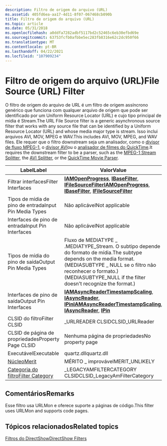 ```yaml
---
description: Filtro de origem do arquivo (URL)
ms.assetid: 405fd6ea-aa17-4d11-8f07-067468cb090b
title: Filtro de origem do arquivo (URL)
ms.topic: article
ms.date: 05/31/2018
ms.openlocfilehash: a0ddfa7282adbf5117bd2c52465c6eb30efbd69e
ms.sourcegitcommit: 63753fcfb0afbbe5ec283fb8316e62c2dc950f66
ms.translationtype: MT
ms.contentlocale: pt-BR
ms.lasthandoff: 04/22/2021
ms.locfileid: "107909234"
---
```

# <a name="file-source-url-filter"></a><span data-ttu-id="9d72a-103">Filtro de origem do arquivo (URL)</span><span class="sxs-lookup"><span data-stu-id="9d72a-103">File Source (URL) Filter</span></span>

<span data-ttu-id="9d72a-104">O filtro de origem do arquivo de URL é um filtro de origem assíncrono genérico que funciona com qualquer arquivo de origem que pode ser identificado por um Uniform Resource Locator (URL) e cujo tipo principal de mídia é Stream.</span><span class="sxs-lookup"><span data-stu-id="9d72a-104">The URL File Source filter is a generic asynchronous source filter that works with any source file that can be identified by a Uniform Resource Locator (URL) and whose media major type is stream.</span></span> <span data-ttu-id="9d72a-105">Isso inclui arquivos AVI, MOV, MPEG e WAV.</span><span class="sxs-lookup"><span data-stu-id="9d72a-105">This includes AVI, MOV, MPEG, and WAV files.</span></span> <span data-ttu-id="9d72a-106">Ele requer que o filtro downstream seja um analisador, como o [divisor de fluxo MPEG-1](mpeg-1-stream-splitter-filter.md), o [divisor AVI](avi-splitter-filter.md)ou o [analisador de filmes do QuickTime](quicktime-movie-parser-filter.md).</span><span class="sxs-lookup"><span data-stu-id="9d72a-106">It requires the downstream filter to be a parser, such as the [MPEG-1 Stream Splitter](mpeg-1-stream-splitter-filter.md), the [AVI Splitter](avi-splitter-filter.md), or the [QuickTime Movie Parser](quicktime-movie-parser-filter.md).</span></span>



| <span data-ttu-id="9d72a-107">Label</span><span class="sxs-lookup"><span data-stu-id="9d72a-107">Label</span></span> | <span data-ttu-id="9d72a-108">Valor</span><span class="sxs-lookup"><span data-stu-id="9d72a-108">Value</span></span> |
|------------------------------------------|--------------------------------------------------------------------------------------------------------------------------------------|
| <span data-ttu-id="9d72a-109">Filtrar interfaces</span><span class="sxs-lookup"><span data-stu-id="9d72a-109">Filter Interfaces</span></span>                        | <span data-ttu-id="9d72a-110">[**IAMOpenProgress**](/windows/desktop/api/Strmif/nn-strmif-iamopenprogress), [**IBaseFilter**](/windows/desktop/api/Strmif/nn-strmif-ibasefilter), [**IFileSourceFilter**](/windows/desktop/api/Strmif/nn-strmif-ifilesourcefilter)</span><span class="sxs-lookup"><span data-stu-id="9d72a-110">[**IAMOpenProgress**](/windows/desktop/api/Strmif/nn-strmif-iamopenprogress), [**IBaseFilter**](/windows/desktop/api/Strmif/nn-strmif-ibasefilter), [**IFileSourceFilter**](/windows/desktop/api/Strmif/nn-strmif-ifilesourcefilter)</span></span>       |
| <span data-ttu-id="9d72a-111">Tipos de mídia de pino de entrada</span><span class="sxs-lookup"><span data-stu-id="9d72a-111">Input Pin Media Types</span></span>                    | <span data-ttu-id="9d72a-112">Não aplicável</span><span class="sxs-lookup"><span data-stu-id="9d72a-112">Not applicable</span></span>                                                                                                                       |
| <span data-ttu-id="9d72a-113">Interfaces de pino de entrada</span><span class="sxs-lookup"><span data-stu-id="9d72a-113">Input Pin Interfaces</span></span>                     | <span data-ttu-id="9d72a-114">Não aplicável</span><span class="sxs-lookup"><span data-stu-id="9d72a-114">Not applicable</span></span>                                                                                                                       |
| <span data-ttu-id="9d72a-115">Tipos de mídia do pino de saída</span><span class="sxs-lookup"><span data-stu-id="9d72a-115">Output Pin Media Types</span></span>                   | <span data-ttu-id="9d72a-116">Fluxo de MEDIATYPE \_ .</span><span class="sxs-lookup"><span data-stu-id="9d72a-116">MEDIATYPE\_Stream.</span></span> <span data-ttu-id="9d72a-117">O subtipo depende do formato de mídia.</span><span class="sxs-lookup"><span data-stu-id="9d72a-117">The subtype depends on the media format.</span></span> <span data-ttu-id="9d72a-118">(MEDIASUBTYPE \_ NULL se o filtro não reconhecer o formato.)</span><span class="sxs-lookup"><span data-stu-id="9d72a-118">(MEDIASUBTYPE\_NULL if the filter doesn't recognize the format.)</span></span>         |
| <span data-ttu-id="9d72a-119">Interfaces de pino de saída</span><span class="sxs-lookup"><span data-stu-id="9d72a-119">Output Pin Interfaces</span></span>                    | <span data-ttu-id="9d72a-120">[**IAMAsyncReaderTimestampScaling**](/windows/desktop/api/Strmif/nn-strmif-iamasyncreadertimestampscaling), [**IAsyncReader**](/windows/desktop/api/Strmif/nn-strmif-iasyncreader), [**IPin**](/windows/desktop/api/Strmif/nn-strmif-ipin)</span><span class="sxs-lookup"><span data-stu-id="9d72a-120">[**IAMAsyncReaderTimestampScaling**](/windows/desktop/api/Strmif/nn-strmif-iamasyncreadertimestampscaling), [**IAsyncReader**](/windows/desktop/api/Strmif/nn-strmif-iasyncreader), [**IPin**](/windows/desktop/api/Strmif/nn-strmif-ipin)</span></span> |
| <span data-ttu-id="9d72a-121">CLSID do filtro</span><span class="sxs-lookup"><span data-stu-id="9d72a-121">Filter CLSID</span></span>                             | <span data-ttu-id="9d72a-122">\_URLREADER CLSID</span><span class="sxs-lookup"><span data-stu-id="9d72a-122">CLSID\_URLReader</span></span>                                                                                                                     |
| <span data-ttu-id="9d72a-123">CLSID de página de propriedades</span><span class="sxs-lookup"><span data-stu-id="9d72a-123">Property Page CLSID</span></span>                      | <span data-ttu-id="9d72a-124">Nenhuma página de propriedades</span><span class="sxs-lookup"><span data-stu-id="9d72a-124">No property page</span></span>                                                                                                                     |
| <span data-ttu-id="9d72a-125">Executável</span><span class="sxs-lookup"><span data-stu-id="9d72a-125">Executable</span></span>                               | <span data-ttu-id="9d72a-126">quartz.dll</span><span class="sxs-lookup"><span data-stu-id="9d72a-126">quartz.dll</span></span>                                                                                                                           |
| [<span data-ttu-id="9d72a-127">Núcleo</span><span class="sxs-lookup"><span data-stu-id="9d72a-127">Merit</span></span>](merit.md)                       | <span data-ttu-id="9d72a-128">MÉRITO \_ improvável</span><span class="sxs-lookup"><span data-stu-id="9d72a-128">MERIT\_UNLIKELY</span></span>                                                                                                                      |
| [<span data-ttu-id="9d72a-129">Categoria do filtro</span><span class="sxs-lookup"><span data-stu-id="9d72a-129">Filter Category</span></span>](filter-categories.md) | <span data-ttu-id="9d72a-130">\_LEGACYAMFILTERCATEGORY CLSID</span><span class="sxs-lookup"><span data-stu-id="9d72a-130">CLSID\_LegacyAmFilterCategory</span></span>                                                                                                        |



 

## <a name="remarks"></a><span data-ttu-id="9d72a-131">Comentários</span><span class="sxs-lookup"><span data-stu-id="9d72a-131">Remarks</span></span>

<span data-ttu-id="9d72a-132">Esse filtro usa URLMon e oferece suporte a páginas de código.</span><span class="sxs-lookup"><span data-stu-id="9d72a-132">This filter uses URLMon and supports code pages.</span></span>

## <a name="related-topics"></a><span data-ttu-id="9d72a-133">Tópicos relacionados</span><span class="sxs-lookup"><span data-stu-id="9d72a-133">Related topics</span></span>

<dl> <dt>

[<span data-ttu-id="9d72a-134">Filtros do DirectShow</span><span class="sxs-lookup"><span data-stu-id="9d72a-134">DirectShow Filters</span></span>](directshow-filters.md)
</dt> </dl>

 

 



